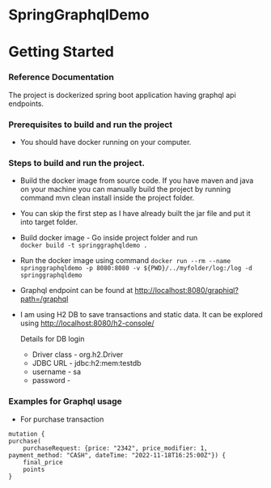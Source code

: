 # SpringGraphqlDemo


# Getting Started

### Reference Documentation
The project is dockerized spring boot application having graphql api endpoints.

### Prerequisites to build and run the project
* You should have docker running on your computer.
### Steps to build and run the project.

* Build the docker image from source code. If you have maven and java on your machine 
you can manually build the project by running command mvn clean install inside the project folder.
* You can skip the first step as I have already built the jar file and put it into target folder.
* Build docker image - Go inside project folder and run  <br>
  ```docker build -t springgraphqldemo . ```
* Run the docker image using command
  ```docker run --rm --name springgraphqldemo -p 8080:8080 -v ${PWD}/../myfolder/log:/log -d springgraphqldemo```
 
* Graphql endpoint can be found at
   [http://localhost:8080/graphiql?path=/graphql](http://localhost:8080/graphiql?path=/graphql)

* I am using H2 DB to save transactions and static data. It can be explored using
  [http://localhost:8080/h2-console/](http://localhost:8080/h2-console/)
  
  Details for DB login
   * Driver class - org.h2.Driver
   * JDBC URL - jdbc:h2:mem:testdb
   * username - sa
   * password - 

### Examples for Graphql usage
* For purchase transaction
```
mutation {
purchase(
    purchaseRequest: {price: "2342", price_modifier: 1, payment_method: "CASH", dateTime: "2022-11-18T16:25:00Z"}) {
    final_price
    points
}
```
